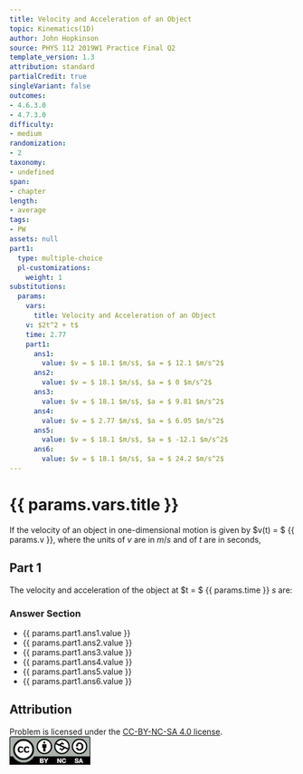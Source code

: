 ```yaml
---
title: Velocity and Acceleration of an Object
topic: Kinematics(1D)
author: John Hopkinson
source: PHYS 112 2019W1 Practice Final Q2
template_version: 1.3
attribution: standard
partialCredit: true
singleVariant: false
outcomes:
- 4.6.3.0
- 4.7.3.0
difficulty:
- medium
randomization:
- 2
taxonomy:
- undefined
span:
- chapter
length:
- average
tags:
- PW
assets: null
part1:
  type: multiple-choice
  pl-customizations:
    weight: 1
substitutions:
  params:
    vars:
      title: Velocity and Acceleration of an Object
    v: $2t^2 + t$
    time: 2.77
    part1:
      ans1:
        value: $v = $ 18.1 $m/s$, $a = $ 12.1 $m/s^2$
      ans2:
        value: $v = $ 18.1 $m/s$, $a = $ 0 $m/s^2$
      ans3:
        value: $v = $ 18.1 $m/s$, $a = $ 9.81 $m/s^2$
      ans4:
        value: $v = $ 2.77 $m/s$, $a = $ 6.05 $m/s^2$
      ans5:
        value: $v = $ 18.1 $m/s$, $a = $ -12.1 $m/s^2$
      ans6:
        value: $v = $ 18.1 $m/s$, $a = $ 24.2 $m/s^2$
---
```

# {{ params.vars.title }}
If the velocity of an object in one-dimensional motion is given by $v(t) = $ {{ params.v }}, where the units of $v$ are in $m/s$ and of $t$ are in seconds,

## Part 1

The velocity and acceleration of the object at $t = $ {{ params.time }} $s$ are:

### Answer Section

- {{ params.part1.ans1.value }}
- {{ params.part1.ans2.value }}
- {{ params.part1.ans3.value }}
- {{ params.part1.ans4.value }}
- {{ params.part1.ans5.value }}
- {{ params.part1.ans6.value }}

## Attribution

Problem is licensed under the [CC-BY-NC-SA 4.0 license](https://creativecommons.org/licenses/by-nc-sa/4.0/).<br> ![The Creative Commons 4.0 license requiring attribution-BY, non-commercial-NC, and share-alike-SA license.](https://raw.githubusercontent.com/firasm/bits/master/by-nc-sa.png)